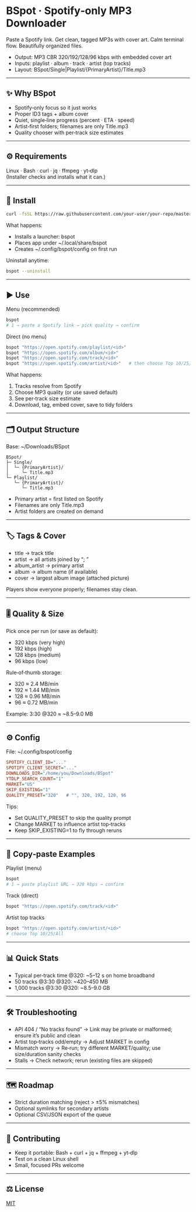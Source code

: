# BSpot · Spotify‑only MP3 Downloader

Paste a Spotify link. Get clean, tagged MP3s with cover art. Calm terminal flow. Beautifully organized files.

- Output: MP3 CBR 320/192/128/96 kbps with embedded cover art
- Inputs: playlist · album · track · artist (top tracks)
- Layout: BSpot/Single|Playlist/{PrimaryArtist}/Title.mp3

------------------------------------------------------------

## ✨ Why BSpot

- Spotify‑only focus so it just works
- Proper ID3 tags + album cover
- Quiet, single‑line progress (percent · ETA · speed)
- Artist‑first folders; filenames are only Title.mp3
- Quality chooser with per‑track size estimates

------------------------------------------------------------

## ⚙️ Requirements

Linux · Bash · curl · jq · ffmpeg · yt‑dlp  
(Installer checks and installs what it can.)

------------------------------------------------------------

## 🚀 Install

```bash
curl -fsSL https://raw.githubusercontent.com/your-user/your-repo/master/install_bspot.sh | bash
```

What happens:
- Installs a launcher: bspot
- Places app under ~/.local/share/bspot
- Creates ~/.config/bspot/config on first run

Uninstall anytime:
```bash
bspot --uninstall
```

------------------------------------------------------------

## ▶️ Use

Menu (recommended)
```bash
bspot
# 1 → paste a Spotify link → pick quality → confirm
```

Direct (no menu)
```bash
bspot "https://open.spotify.com/playlist/<id>"
bspot "https://open.spotify.com/album/<id>"
bspot "https://open.spotify.com/track/<id>"
bspot "https://open.spotify.com/artist/<id>"   # then choose Top 10/25/All
```

What happens:
1) Tracks resolve from Spotify  
2) Choose MP3 quality (or use saved default)  
3) See per‑track size estimate  
4) Download, tag, embed cover, save to tidy folders

------------------------------------------------------------

## 🗂 Output Structure

Base: ~/Downloads/BSpot

```
BSpot/
├─ Single/
│  └─ {PrimaryArtist}/
│     └─ Title.mp3
└─ Playlist/
   └─ {PrimaryArtist}/
      └─ Title.mp3
```

- Primary artist = first listed on Spotify
- Filenames are only Title.mp3
- Artist folders are created on demand

------------------------------------------------------------

## 🏷 Tags & Cover

- title → track title
- artist → all artists joined by “; ”
- album_artist → primary artist
- album → album name (if available)
- cover → largest album image (attached picture)

Players show everyone properly; filenames stay clean.

------------------------------------------------------------

## 🎚 Quality & Size

Pick once per run (or save as default):

- 320 kbps (very high)
- 192 kbps (high)
- 128 kbps (medium)
- 96 kbps (low)

Rule‑of‑thumb storage:
- 320 ≈ 2.4 MB/min
- 192 ≈ 1.44 MB/min
- 128 ≈ 0.96 MB/min
- 96 ≈ 0.72 MB/min

Example: 3:30 @320 ≈ ~8.5–9.0 MB

------------------------------------------------------------

## ⚙️ Config

File: ~/.config/bspot/config

```ini
SPOTIFY_CLIENT_ID="..."
SPOTIFY_CLIENT_SECRET="..."
DOWNLOADS_DIR="/home/you/Downloads/BSpot"
YTDLP_SEARCH_COUNT="1"
MARKET="US"
SKIP_EXISTING="1"
QUALITY_PRESET="320"   # "", 320, 192, 128, 96
```

Tips:
- Set QUALITY_PRESET to skip the quality prompt
- Change MARKET to influence artist top‑tracks
- Keep SKIP_EXISTING=1 to fly through reruns

------------------------------------------------------------

## 🧪 Copy‑paste Examples

Playlist (menu)
```bash
bspot
# 1 → paste playlist URL → 320 kbps → confirm
```

Track (direct)
```bash
bspot "https://open.spotify.com/track/<id>"
```

Artist top tracks
```bash
bspot "https://open.spotify.com/artist/<id>"
# choose Top 10/25/All
```

------------------------------------------------------------

## 📊 Quick Stats

- Typical per‑track time @320: ~5–12 s on home broadband
- 50 tracks @3:30 @320: ~420–450 MB
- 1,000 tracks @3:30 @320: ~8.5–9.0 GB

------------------------------------------------------------

## 🛠 Troubleshooting

- API 404 / “No tracks found” → Link may be private or malformed; ensure it’s public and clean  
- Artist top‑tracks odd/empty → Adjust MARKET in config  
- Mismatch worry → Re‑run; try different MARKET/quality; use size/duration sanity checks  
- Stalls → Check network; rerun (existing files are skipped)

------------------------------------------------------------

## 🗺 Roadmap

- Strict duration matching (reject > ±5% mismatches)
- Optional symlinks for secondary artists
- Optional CSV/JSON export of the queue

------------------------------------------------------------

## 🤝 Contributing

- Keep it portable: Bash + curl + jq + ffmpeg + yt‑dlp  
- Test on a clean Linux shell  
- Small, focused PRs welcome

------------------------------------------------------------

## ⚖️ License

[MIT](LICENSE)
